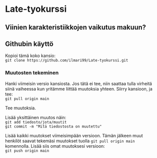 # Late-tyokurssi

## Viinien karakteristiikkojen vaikutus makuun?

## Githubin käyttö
Kopioi tämä koko kansio:  
`git clone https://github.com/ilmari99/Late-tyokurssi.git`

### Muutosten tekeminen

Hanki viimeisin versio kansiosta. Jos tätä ei tee, niin saattaa tulla virheitä siinä vaiheessa
kun yritämme liittää muutoksia yhteen. Siirry kansioon, ja tee:  
`git pull origin main`

Tee muutoksia.

Lisää yksittäinen muutos näin:  
`git add tiedosto/jota/muutit`  
`git commit -m "Mitä tiedostosta on muutettu"`

Lisää kaikki muutokset viimeisimpään versioon. Tämän jälkeen muut henkilöt saavat tekemäsi muutokset tuolla `git pull origin main` komennolla. Lisää siis omat muutoksesi versioon:  
`git push origin main`

